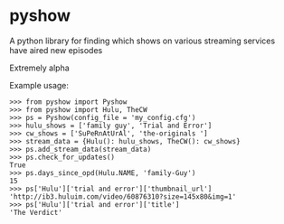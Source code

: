 # pyshow
A python library for finding which shows on various streaming services have aired new episodes

Extremely alpha

Example usage:

	>>> from pyshow import Pyshow
	>>> from pyshow import Hulu, TheCW
	>>> ps = Pyshow(config_file = 'my_config.cfg')
	>>> hulu_shows = ['family guy', 'Trial and Error']
	>>> cw_shows = ['SuPeRnAtUrAl', 'the-originals ']
	>>> stream_data = {Hulu(): hulu_shows, TheCW(): cw_shows}
	>>> ps.add_stream_data(stream_data)
	>>> ps.check_for_updates()
	True
	>>> ps.days_since_opd(Hulu.NAME, 'family-Guy')
	15
	>>> ps['Hulu']['trial and error']['thumbnail_url']
	'http://ib3.huluim.com/video/60876310?size=145x80&img=1'
	>>> ps['Hulu']['trial and error']['title']
	'The Verdict'
